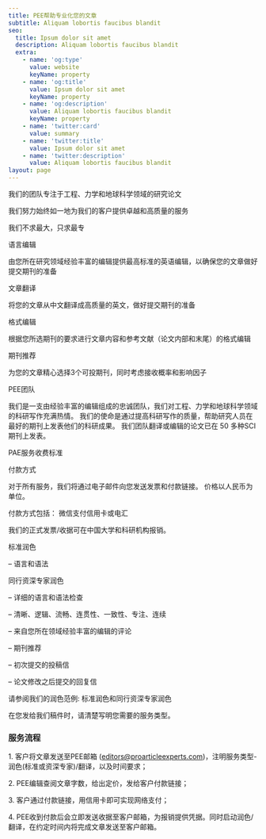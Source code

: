 ```yaml
---
title: PEE帮助专业化您的文章
subtitle: Aliquam lobortis faucibus blandit
seo:
  title: Ipsum dolor sit amet
  description: Aliquam lobortis faucibus blandit
  extra:
    - name: 'og:type'
      value: website
      keyName: property
    - name: 'og:title'
      value: Ipsum dolor sit amet
      keyName: property
    - name: 'og:description'
      value: Aliquam lobortis faucibus blandit
      keyName: property
    - name: 'twitter:card'
      value: summary
    - name: 'twitter:title'
      value: Ipsum dolor sit amet
    - name: 'twitter:description'
      value: Aliquam lobortis faucibus blandit
layout: page
---
```

我们的团队专注于工程、力学和地球科学领域的研究论文

我们努力始终如一地为我们的客户提供卓越和高质量的服务

我们不求最大，只求最专

语言编辑

由您所在研究领域经验丰富的编辑提供最高标准的英语编辑，以确保您的文章做好提交期刊的准备

文章翻译

将您的文章从中文翻译成高质量的英文，做好提交期刊的准备

格式编辑

根据您所选期刊的要求进行文章内容和参考文献（论文内部和末尾）的格式编辑

期刊推荐

为您的文章精心选择3个可投期刊，同时考虑接收概率和影响因子

PEE团队

我们是一支由经验丰富的编辑组成的忠诚团队，我们对工程、力学和地球科学领域的科研写作充满热情。 我们的使命是通过提高科研写作的质量，帮助研究人员在最好的期刊上发表他们的科研成果。 我们团队翻译或编辑的论文已在 50 多种SCI期刊上发表。

PAE服务收费标准

付款方式

对于所有服务，我们将通过电子邮件向您发送发票和付款链接。 价格以人民币为单位。

付款方式包括： 微信支付信用卡或电汇

我们的正式发票/收据可在中国大学和科研机构报销。

标准润色

– 语言和语法

同行资深专家润色

– 详细的语言和语法检查

– 清晰、逻辑、流畅、连贯性、一致性、专注、连续

– 来自您所在领域经验丰富的编辑的评论

– 期刊推荐

– 初次提交的投稿信

– 论文修改之后提交的回复信

请参阅我们的润色范例: 标准润色和同行资深专家润色

在您发给我们稿件时，请清楚写明您需要的服务类型。

### 服务流程&#xA;    

1\. 客户将文章发送至PEE邮箱 (editors@proarticleexperts.com)，注明服务类型-润色(标准或资深专家)/翻译，以及时间要求；


2\. PEE编辑查阅文章字数，给出定价，发给客户付款链接；


3\. 客户通过付款链接，用信用卡即可实现网络支付；


4\. PEE收到付款后会立即发送收据至客户邮箱，为报销提供凭据。同时启动润色/翻译，在约定时间内将完成文章发送至客户邮箱。
